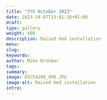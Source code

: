 ```yaml
---
title: "7th October 2023"
date: 2023-10-07T13:01:16+01:00
draft: 
type: gallery
weight: 400
description: Raised bed installation 
menu:
slug:
keywords:
author: Mike Brooker 
tags: 
summary: 
image: DSCF4208_900.JPG
image-alt: Raised bed installation 
intro:
---
```



